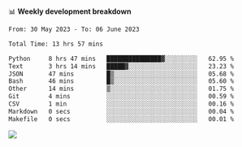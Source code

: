 📊 **Weekly development breakdown**
<!--START_SECTION:waka-->

```txt
From: 30 May 2023 - To: 06 June 2023

Total Time: 13 hrs 57 mins

Python     8 hrs 47 mins   ███████████████▓░░░░░░░░░   62.95 %
Text       3 hrs 14 mins   █████▓░░░░░░░░░░░░░░░░░░░   23.23 %
JSON       47 mins         █▒░░░░░░░░░░░░░░░░░░░░░░░   05.68 %
Bash       46 mins         █▒░░░░░░░░░░░░░░░░░░░░░░░   05.60 %
Other      14 mins         ▒░░░░░░░░░░░░░░░░░░░░░░░░   01.75 %
Git        4 mins          ░░░░░░░░░░░░░░░░░░░░░░░░░   00.59 %
CSV        1 min           ░░░░░░░░░░░░░░░░░░░░░░░░░   00.16 %
Markdown   0 secs          ░░░░░░░░░░░░░░░░░░░░░░░░░   00.04 %
Makefile   0 secs          ░░░░░░░░░░░░░░░░░░░░░░░░░   00.01 %
```

<!--END_SECTION:waka-->
![](https://komarev.com/ghpvc/?username=callanwu)
